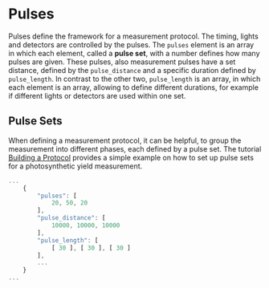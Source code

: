 # Pulses

Pulses define the framework for a measurement protocol. The timing, lights and detectors are controlled by the pulses. The `pulses` element is an array in which each element, called a **pulse set**, with a number defines how many pulses are given. These pulses, also measurement pulses have a set distance, defined by the `pulse_distance` and a specific duration defined by `pulse_length`. In contrast to the other two, `pulse_length` is an array, in which each element is an array, allowing to define different durations, for example if different lights or detectors are used within one set.

## Pulse Sets

When defining a measurement protocol, it can be helpful, to group the measurement into different phases, each defined by a pulse set. The tutorial [Building a Protocol](../tutorials/building-a-protocol.md) provides a simple example on how to set up pulse sets for a photosynthetic yield measurement.

```javascript
...
    {
        "pulses": [
            20, 50, 20
        ],
        "pulse_distance": [
            10000, 10000, 10000
        ],
        "pulse_length": [
            [ 30 ], [ 30 ], [ 30 ]
        ],
        ...
    }
...
```
